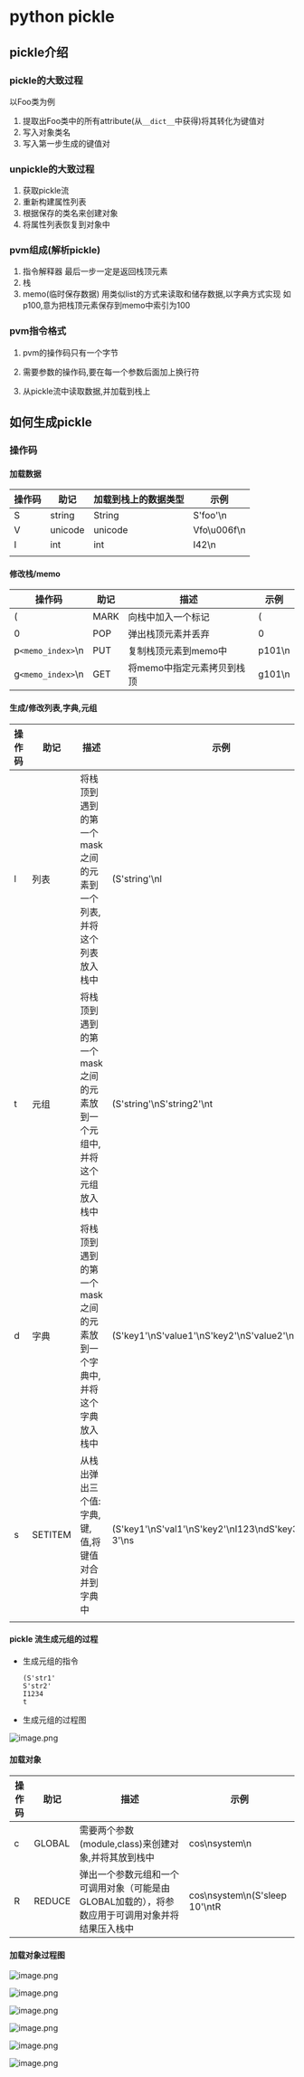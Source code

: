 # python pickle



## pickle介绍



### pickle的大致过程

以Foo类为例

1. 提取出Foo类中的所有attribute(从`__dict__`中获得)将其转化为键值对
2. 写入对象类名
3. 写入第一步生成的键值对

### unpickle的大致过程

1. 获取pickle流
2. 重新构建属性列表
3. 根据保存的类名来创建对象
4. 将属性列表恢复到对象中



### pvm组成(解析pickle)

1. 指令解释器
   最后一步一定是返回栈顶元素
2. 栈 
3. memo(临时保存数据)
   用类似list的方式来读取和储存数据,以字典方式实现
   如p100,意为把栈顶元素保存到memo中索引为100



### pvm指令格式

1. pvm的操作码只有一个字节

2. 需要参数的操作码,要在每一个参数后面加上换行符
3. 从pickle流中读取数据,并加载到栈上



## 如何生成pickle

### 操作码

#### 加载数据



| 操作码 | 助记    | 加载到栈上的数据类型 | 示例        |
| ------ | ------- | -------------------- | ----------- |
| S      | string  | String               | S'foo'\n    |
| V      | unicode | unicode              | Vfo\u006f\n |
| I      | int     | int                  | I42\n       |
|        |         |                      |             |

#### 修改栈/memo

| 操作码            | 助记 | 描述                       | 示例   |
| ----------------- | ---- | -------------------------- | ------ |
| (                 | MARK | 向栈中加入一个标记         | (      |
| 0                 | POP  | 弹出栈顶元素并丢弃         | 0      |
| p`<memo_index>`\n | PUT  | 复制栈顶元素到memo中       | p101\n |
| g`<memo_index>`\n | GET  | 将memo中指定元素拷贝到栈顶 | g101\n |



#### 生成/修改列表,字典,元组

| 操作码 | 助记    | 描述                                                         | 示例                                                    |
| ------ | ------- | ------------------------------------------------------------ | ------------------------------------------------------- |
| l      | 列表    | 将栈顶到遇到的第一个mask之间的元素到一个列表,并将这个列表放入栈中 | (S'string'\nl                                           |
| t      | 元组    | 将栈顶到遇到的第一个mask之间的元素放到一个元组中,并将这个元组放入栈中 | (S'string'\nS'string2'\nt                               |
| d      | 字典    | 将栈顶到遇到的第一个mask之间的元素放到一个字典中,并将这个字典放入栈中 | (S'key1'\nS'value1'\nS'key2'\nS'value2'\nd              |
| s      | SETITEM | 从栈出弹出三个值:字典,键,值,将键值对合并到字典中             | (S'key1'\nS'val1'\nS'key2'\nI123\ndS'key3'\nS'val 3'\ns |
|        |         |                                                              |                                                         |

#### pickle 流生成元组的过程

- 生成元组的指令

  ```
  (S'str1'
  S'str2'
  I1234
  t
  ```

- 生成元组的过程图

![image.png](https://ws1.sinaimg.cn/large/006pWR9agy1g9vcyoggx7j310z0fs74s.jpg)



#### 加载对象

| 操作码 | 助记   | 描述                                                         | 示例                          |
| ------ | ------ | ------------------------------------------------------------ | ----------------------------- |
| c      | GLOBAL | 需要两个参数(module,class)来创建对象,并将其放到栈中          | cos\nsystem\n                 |
| R      | REDUCE | 弹出一个参数元组和一个可调用对象（可能是由GLOBAL加载的），将参数应用于可调用对象并将结果压入栈中 | cos\nsystem\n(S'sleep 10'\ntR |

#### 加载对象过程图

![image.png](https://ws1.sinaimg.cn/large/006pWR9agy1g9vebew5nvj312p0j8jto.jpg)



![image.png](https://ws1.sinaimg.cn/large/006pWR9agy1g9vebmas4ij31350k30v4.jpg)

![image.png](https://ws1.sinaimg.cn/large/006pWR9agy1g9vebufeq6j313g0mfq6a.jpg)

![image.png](https://ws1.sinaimg.cn/large/006pWR9agy1g9vec1wavgj312r0i3tb6.jpg)

![image.png](https://ws1.sinaimg.cn/large/006pWR9agy1g9vec9lsjpj31350iggo8.jpg)

![image.png](https://ws1.sinaimg.cn/large/006pWR9aly1g9ved0gxklj31490l7q6n.jpg)





